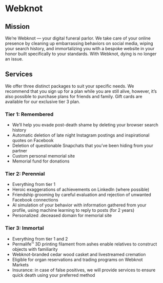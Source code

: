 # Webknot

## Mission
We’re Webknot — your digital funeral parlor. We take care of your online presence by cleaning up embarrassing behaviors on social media, wiping your search history, and immortalizing you with a bespoke website in your honor built specifically to your standards. With Webknot, dying is no longer an issue.

## Services
We offer three distinct packages to suit your specific needs. We recommend that you sign up for a plan while you are still alive, however, it’s also possible to purchase plans for friends and family. Gift cards are available for our exclusive tier 3 plan. 

### Tier 1: Remembered
* We’ll help you evade post-death shame by deleting your browser search history
* Automatic deletion of late night Instagram postings and inspirational quotes on Facebook
* Deletion of questionable Snapchats that you’ve been hiding from your partner
* Custom personal memorial site
* Memorial fund for donations 



### Tier 2: Perennial
* Everything from tier 1
* Heroic exaggerations of achievements on LinkedIn (where possible)
* Friendship grooming by careful evaluation and rejection of unwanted Facebook connections
* AI simulation of your behavior with information gathered from your profile, using machine learning to reply to posts (for 2 years) 
* Personalized .deceased domain for memorial site


### Tier 3: Immortal
* Everything from tier 1 and 2
* Permalife™ 3D printing filament from ashes enable relatives to construct objects with familiarity 
* Webknot-branded cedar wood casket and livestreamed cremation
* Eligible for organ reservations and trading programs on Webknot Markets
* Insurance: in case of false positives, we will provide services to ensure quick death using your preferred method
